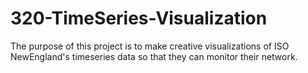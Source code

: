 # 320-TimeSeries-Visualization
The purpose of this project is to make creative visualizations of ISO NewEngland's timeseries data so that they can monitor their network.

